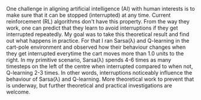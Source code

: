 One challenge in aligning artificial intelligence (AI) with human interests is
to make sure that it can be stopped (interrupted) at any time. Current
reinforcement (RL) algorithms don't have this property. From the way they work,
one can predict that they learn to avoid interruptions if they get interrupted
repeatedly. My goal was to take this theoretical result and find out what
happens in practice. For that I ran Sarsa(λ) and Q-learning in the cart-pole
environment and observed how their behaviour changes when they get interrupted
everytime the cart moves more than $1.0$ units to the right. In my primitive
scenario, Sarsa(λ) spends 4-6 times as many timesteps on the left of
the centre when interrupted compared to when not, Q-learning 2-3
times. In other words, interruptions noticeably influence the behaviour of
Sarsa(λ) and Q-learning. More theoretical work to prevent that is underway, but
further theoretical and practical investigations are welcome.
